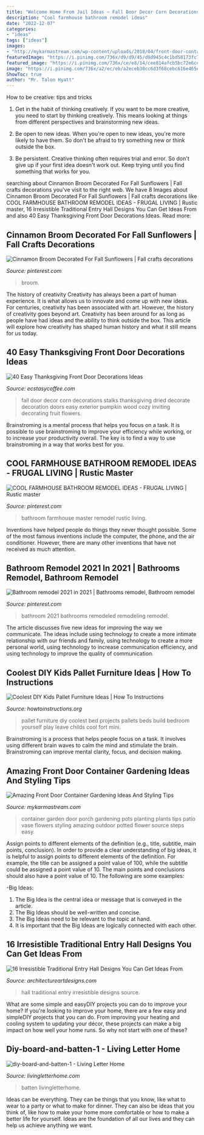 ```yaml
---
title: "Welcome Home From Jail Ideas ~ Fall Door Decor Corn Decorations Stalks Thanksgiving Dried Decorate Decoration Doors Easy Exterior Pumpkin Wood Cozy Inviting Decorating Fruit Flowers"
description: "Cool farmhouse bathroom remodel ideas"
date: "2022-12-07"
categories:
- "ideas"
tags: ["ideas"]
images:
- "http://mykarmastream.com/wp-content/uploads/2018/04/front-door-container-garden-2-.jpg"
featuredImage: "https://i.pinimg.com/736x/d9/d9/45/d9d945c4c1bd58173fc7163b2f8ddb3b.jpg"
featured_image: "https://i.pinimg.com/736x/ce/e8/14/cee814afcb5bc72e6ce857bffb7d81c3.jpg"
image: "https://i.pinimg.com/736x/a2/ec/eb/a2eceb30cc6d3f68cebc616e465ec1ed.jpg"
ShowToc: true
author: "Mr. Talon Hyatt"
---
```



How to be creative: tips and tricks
1. Get in the habit of thinking creatively. If you want to be more creative, you need to start by thinking creatively. This means looking at things from different perspectives and brainstorming new ideas.
2. Be open to new ideas. When you're open to new ideas, you're more likely to have them. So don't be afraid to try something new or think outside the box.

3. Be persistent. Creative thinking often requires trial and error. So don't give up if your first idea doesn't work out. Keep trying until you find something that works for you.

	

		
searching about Cinnamon Broom Decorated For Fall Sunflowers | Fall crafts decorations you've visit to the right web. We have 8 Images about Cinnamon Broom Decorated For Fall Sunflowers | Fall crafts decorations like COOL FARMHOUSE BATHROOM REMODEL IDEAS - FRUGAL LIVING | Rustic master, 16 Irresistible Traditional Entry Hall Designs You Can Get Ideas From and also 40 Easy Thanksgiving Front Door Decorations Ideas. Read more:
		
    
## Cinnamon Broom Decorated For Fall Sunflowers | Fall Crafts Decorations

<img loading=lazy src="https://i.pinimg.com/736x/d9/d9/45/d9d945c4c1bd58173fc7163b2f8ddb3b.jpg" onerror="this.onerror=null;this.src='https://tse2.mm.bing.net/th?id=OIP.GNJf_pPOVx84YvqCptcg8AHaNK&amp;pid=15.1';" alt="Cinnamon Broom Decorated For Fall Sunflowers | Fall crafts decorations">

_Source: pinterest.com_

>broom. 

	

The history of creativity
Creativity has always been a part of human experience. It is what allows us to innovate and come up with new ideas. For centuries, creativity has been associated with art. However, the history of creativity goes beyond art. Creativity has been around for as long as people have had ideas and the ability to think outside the box. This article will explore how creativity has shaped human history and what it still means for us today.

    
## 40 Easy Thanksgiving Front Door Decorations Ideas

<img loading=lazy src="https://i0.wp.com/www.ecstasycoffee.com/wp-content/uploads/2016/10/Thanksgiving-Front-Door-Decorations-12.jpg" onerror="this.onerror=null;this.src='https://tse3.mm.bing.net/th?id=OIP.72vVi7ng0zS8vFUNrAyy3gHaKX&amp;pid=15.1';" alt="40 Easy Thanksgiving Front Door Decorations Ideas">

_Source: ecstasycoffee.com_

>fall door decor corn decorations stalks thanksgiving dried decorate decoration doors easy exterior pumpkin wood cozy inviting decorating fruit flowers. 

	

Brainstroming is a mental process that helps you focus on a task. It is possible to use brainstroming to improve your efficiency while working, or to increase your productivity overall. The key is to find a way to use brainstroming in a way that works best for you.

    
## COOL FARMHOUSE BATHROOM REMODEL IDEAS - FRUGAL LIVING | Rustic Master

<img loading=lazy src="https://i.pinimg.com/736x/a2/ec/eb/a2eceb30cc6d3f68cebc616e465ec1ed.jpg" onerror="this.onerror=null;this.src='https://tse4.mm.bing.net/th?id=OIP.vSK-M9hrYBcmaw25sbYXYQHaJ3&amp;pid=15.1';" alt="COOL FARMHOUSE BATHROOM REMODEL IDEAS - FRUGAL LIVING | Rustic master">

_Source: pinterest.com_

>bathroom farmhouse master remodel rustic living. 

	

Inventions have helped people do things they never thought possible. Some of the most famous inventions include the computer, the phone, and the air conditioner. However, there are many other inventions that have not received as much attention.

    
## Bathroom Remodel 2021 In 2021 | Bathrooms Remodel, Bathroom Remodel

<img loading=lazy src="https://i.pinimg.com/736x/ce/e8/14/cee814afcb5bc72e6ce857bffb7d81c3.jpg" onerror="this.onerror=null;this.src='https://tse3.mm.bing.net/th?id=OIP.KF3q0eleE-C6ofzmqbdESgHaJ3&amp;pid=15.1';" alt="Bathroom remodel 2021 in 2021 | Bathrooms remodel, Bathroom remodel">

_Source: pinterest.com_

>bathroom 2021 bathrooms remodeled remodeling remodel. 

	

The article discusses five new ideas for improving the way we communicate. The ideas include using technology to create a more intimate relationship with our friends and family, using technology to create a more personal world, using technology to increase communication efficiency, and using technology to improve the quality of communication.

    
## Coolest DIY Kids Pallet Furniture Ideas | How To Instructions

<img loading=lazy src="http://www.howtoinstructions.org/wp-content/uploads/2015/09/Coolest-DIY-Kids-Pallet-Furniture-Ideas-3-600x828.jpg" onerror="this.onerror=null;this.src='https://tse1.mm.bing.net/th?id=OIP.ovUwPZYEjJmQflJTCfLmvgHaKO&amp;pid=15.1';" alt="Coolest DIY Kids Pallet Furniture Ideas | How To Instructions">

_Source: howtoinstructions.org_

>pallet furniture diy coolest bed projects pallets beds build bedroom yourself play leave childs cool fort mini. 

	

Brainstroming is a process that helps people focus on a task. It involves using different brain waves to calm the mind and stimulate the brain. Brainstroming can improve mental clarity, focus, and decision making.

    
## Amazing Front Door Container Gardening Ideas And Styling Tips

<img loading=lazy src="http://mykarmastream.com/wp-content/uploads/2018/04/front-door-container-garden-2-.jpg" onerror="this.onerror=null;this.src='https://tse2.mm.bing.net/th?id=OIP.c85ioXn5ChWLy5XGOHb-wQHaLH&amp;pid=15.1';" alt="Amazing Front Door Container Gardening Ideas And Styling Tips">

_Source: mykarmastream.com_

>container garden door porch gardening pots planting plants tips patio vase flowers styling amazing outdoor potted flower source steps easy. 

	

Assign points to different elements of the definition (e.g., title, subtitle, main points, conclusion).
In order to provide a clear understanding of big ideas, it is helpful to assign points to different elements of the definition. For example, the title can be assigned a point value of 100, while the subtitle could be assigned a point value of 10. The main points and conclusions should also have a point value of 10. 
The following are some examples: 

-Big Ideas: 
1) The Big Idea is the central idea or message that is conveyed in the article. 
2) The Big Ideas should be well-written and concise. 
3) The Big Ideas need to be relevant to the topic at hand. 
4) It is important that the Big Ideas are logically connected with each other.

    
## 16 Irresistible Traditional Entry Hall Designs You Can Get Ideas From

<img loading=lazy src="https://www.architectureartdesigns.com/wp-content/uploads/2015/12/16-Irresistible-Traditional-Entry-Hall-Designs-You-Can-Get-Ideas-From-12.jpg" onerror="this.onerror=null;this.src='https://tse2.mm.bing.net/th?id=OIP.t1ltZlxlY0axYXJR2FBQTwHaLI&amp;pid=15.1';" alt="16 Irresistible Traditional Entry Hall Designs You Can Get Ideas From">

_Source: architectureartdesigns.com_

>hall traditional entry irresistible designs source. 

	

What are some simple and easyDIY projects you can do to improve your home?
If you're looking to improve your home, there are a few easy and simpleDIY projects that you can do. From improving your heating and cooling system to updating your décor, these projects can make a big impact on how well your home runs. So why not start with one of these?

    
## Diy-board-and-batten-1 - Living Letter Home

<img loading=lazy src="https://www.livingletterhome.com/wp-content/uploads/2018/02/diy-board-and-batten-1.jpg" onerror="this.onerror=null;this.src='https://tse3.mm.bing.net/th?id=OIP.5gybpEmcrHCZ1caKRI4eogHaLH&amp;pid=15.1';" alt="diy-board-and-batten-1 - Living Letter Home">

_Source: livingletterhome.com_

>batten livingletterhome. 

	

Ideas can be everything. They can be things that you know, like what to wear to a party or what to make for dinner. They can also be ideas that you think of, like how to make your home more comfortable or how to make a better life for yourself. Ideas are the foundation of all our lives and they can help us achieve anything we want.

